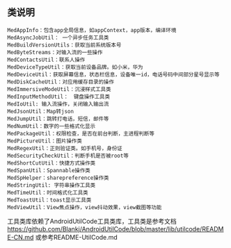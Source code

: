 ## 类说明
```
MedAppInfo：包含app全局信息，如appContext，app版本，编译环境
MedAsyncJobUtil： 一个异步任务工具类
MedBuildVersionUtils：获取当前系统版本号
MedByteStreams：对输入流的一些操作
MedContactsUtil：联系人操作
MedDeviceTypeUtil：获取当前设备品牌。如小米，华为
MedDeviceUtil：获取屏幕信息，状态栏信息，设备唯一id，电话号码中间部分星号显示等
MedDiskCacheUtil：对应用缓存目录的操作
MedImmersiveModeUtil：沉浸样式工具类
MedInputMethodUtil：　键盘操作工具类
MedIoUtil: 输入流操作，关闭输入输出流
MedJsonUtil：Map转json
MedJumpUtil：跳转打电话，短信，邮件等
MedNumUtil：数字的一些格式化显示
MedPackageUtil：权限检查，是否在前台判断，主进程判断等
MedPictureUtil：图片操作类
MedRegexUtil：正则验证类。如手机号，身份证
MedSecurityCheckUtil：判断手机是否被root等
MedShortCutUtil：快捷方式操作类
MedSpanUtil：Spannable操作类
MedSpHelper：sharepreference操作类
MedStringUtil: 字符串操作工具类
MedTimeUtil：时间格式化工具类
MedToastUtil：toast显示工具类
MedViewUtil：View焦点操作，view抖动效果，view截图等功能
```
工具类库依赖了AndroidUtilCode工具类库，工具类是参考文档
https://github.com/Blankj/AndroidUtilCode/blob/master/lib/utilcode/README-CN.md
或参考README-UtilCode.md